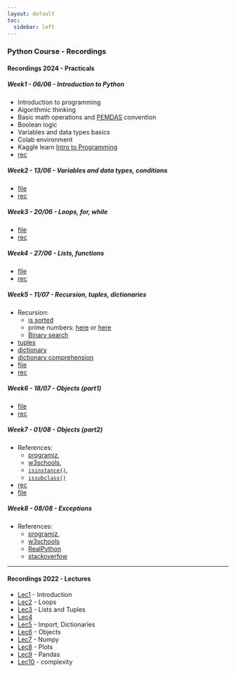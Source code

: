 ```yaml
---
layout: default
toc:
  sidebar: left
---
```


### Python Course - Recordings

#### Recordings 2024 - Practicals
##### Week1 - 06/06 - Introduction to Python
* Introduction to programming
* Algorithmic thinking
* Basic math operations and [PEMDAS](https://www.mathsisfun.com/operation-order-pemdas.html) convention
* Boolean logic
* Variables and data types basics
* Colab environment
* Kaggle learn [Intro to Programming](https://www.kaggle.com/learn/intro-to-programming)
* [rec](https://sce-ac-il.zoom.us/rec/share/5Zq8vKah3y_j8oMGNH8rALrz8lQvbpcx_e43bLX2uudkdltUibj3AykH4pRF7T75.1V21lsy1GHk5OabQ?startTime=1717656500000)

##### Week2 - 13/06 - Variables and data types, conditions
* [file](/suppl/python/ta2024/week2.ipynb)
* [rec](https://sce-ac-il.zoom.us/rec/share/TZOJgc5455zSbPZuvl_Vji1RMz4zXgPfpv7-XnlzLFKmKV3p5pXXwnM4do32oD25.PCAjh8apZ6nk2SU2?startTime=1718260594000)

##### Week3 - 20/06 - Loops, for, while
* [file](/suppl/python/ta2024/week3.ipynb)
* [rec](https://sce-ac-il.zoom.us/rec/share/lwNIafOsYPB_rwpfzs3S9OCKuVKOCI2wffpck7ibMgoZW6eLFXutPFhFaS78vMyI._EDkdQj7pasiggQ-?startTime=1718864833000)

##### Week4 - 27/06 - Lists, functions
* [file](/suppl/python/ta2024/week4.ipynb)
* [rec](https://sce-ac-il.zoom.us/rec/share/9XvfJwME4mRaob_MFI80GJtKVoQPTGTGm1RS7auN18RtWTT-GFapYhQ-uHr_APH2.ETDrZP1vivso2mBs?startTime=1719469283000)

##### Week5 - 11/07 - Recursion, tuples, dictionaries
* Recursion:
  * [is sorted](https://stackoverflow.com/a/26838985/2095755) 
  * prime numbers: [here](https://prepinsta.com/python-program/prime-number-using-recursion/) or [here](https://www.geeksforgeeks.org/python-program-to-check-whether-a-number-is-prime-or-not/)
  * [Binary search](https://www.geeksforgeeks.org/python-program-for-binary-search/)
* [tuples](https://www.w3schools.com/python/python_tuples.asp)
* [dictionary](https://www.w3schools.com/python/python_dictionaries.asp)
* [dictionary comprehension](https://www.programiz.com/python-programming/dictionary-comprehension)
* [file](/suppl/python/ta2024/week5.ipynb)
* [rec](https://sce-ac-il.zoom.us/rec/share/5fvT4JKhz2ye64mklmzEjausGb9Hi-MSBRADLcJrI_H0k8MnVM9Ew0wdWQ6SxoQO._hj_rfoBFWDtu5kz?startTime=1720678911000)

##### Week6 - 18/07 - Objects (part1)
* [file](/suppl/python/ta2024/week6.ipynb)
* [rec](https://sce-ac-il.zoom.us/rec/share/0gkEe054gIRbh6ZSm1Hp6ApNkTsJwZgW0mByLsx8dUk9TC2v8fj7D0TUoLfQyBnd.7Z8oDyYBECDZLs5C?startTime=1721889017000)


##### Week7 - 01/08 - Objects (part2)
* References:
	- [programiz](https://www.programiz.com/python-programming/class), 
    - [w3schools](https://www.w3schools.com/python/python_inheritance.asp),
    - [`isinstance()`](https://www.w3schools.com/python/ref_func_isinstance.asp), 
    - [`issubclass()`](https://www.w3schools.com/python/ref_func_issubclass.asp)
* [rec](https://sce-ac-il.zoom.us/rec/share/h72GOipUtwYbkHZ_xAgHRBa-PPhqS3PM8wKjdrQiRoLPM5nIK1-pkiGRrRm-CIv1.ZF1-sHJi0HyMwYXE?startTime=1722493506000)
* [file](/suppl/python/ta2024/week7.ipynb)

##### Week8 - 08/08 - Exceptions
* References:
    - [programiz](https://www.programiz.com/python-programming/exception-handling), 
    - [w3schools](https://www.w3schools.com/python/python_try_except.asp)
    - [RealPython](https://realpython.com/python-exceptions/)
    - [stackoverfow](https://realpython.com/python-exceptions/)
---

#### Recordings 2022 - Lectures
* [Lec1](https://objectstorage.il-jerusalem-1.oraclecloud.com/n/frrgqfrxhcca/b/scevideo/o/a2/a24e1dbdd37204624f1456a35673d21c31dcc51a.mp4) - Introduction
* [Lec2](https://objectstorage.il-jerusalem-1.oraclecloud.com/n/frrgqfrxhcca/b/scevideo/o/49/49363f7b281f26be3bccfba04e0283d9fc29ec1a.mp4) - Loops
* [Lec3](https://objectstorage.il-jerusalem-1.oraclecloud.com/n/frrgqfrxhcca/b/scevideo/o/10/108616b370ef2fca59eda5b41d0bcbd751531711.mp4) - Lists and Tuples
* [Lec4](https://objectstorage.il-jerusalem-1.oraclecloud.com/n/frrgqfrxhcca/b/scevideo/o/4b/4b032c7e61ce8eaa96106b53a6181d91dbf52894.mp4)
* [Lec5](https://objectstorage.il-jerusalem-1.oraclecloud.com/n/frrgqfrxhcca/b/scevideo/o/d7/d7a4e8905c38c1811d273d2e6a5b1726fe8a800d.mp4) - Import, Dictionaries
* [Lec6](https://objectstorage.il-jerusalem-1.oraclecloud.com/n/frrgqfrxhcca/b/scevideo/o/37/37f482e615e8f359898af92c5a549d72405abeee.mp4) - Objects
* [Lec7](https://objectstorage.il-jerusalem-1.oraclecloud.com/n/frrgqfrxhcca/b/scevideo/o/fd/fdffbe40eca62ff7d68a5ac6f0feafc0286c12d7.mp4) - Numpy
* [Lec8](https://objectstorage.il-jerusalem-1.oraclecloud.com/n/frrgqfrxhcca/b/scevideo/o/9f/9f61b7bbde4134c76ada6d7f5e4d63716317b6c3.mp4) - Plots
* [Lec9](https://objectstorage.il-jerusalem-1.oraclecloud.com/n/frrgqfrxhcca/b/scevideo/o/c8/c879bb774c6675a007756566342eec7ca042625a.mp4) - Pandas
* [Lec10](https://objectstorage.il-jerusalem-1.oraclecloud.com/n/frrgqfrxhcca/b/scevideo/o/ba/bac3da482694d07f4b61f7429251c8105df36101.mp4) - complexity